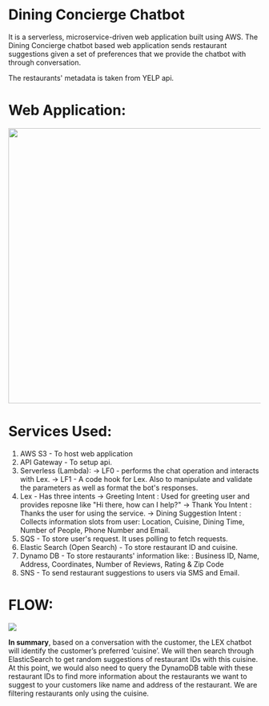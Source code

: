 # Dining Concierge Chatbot
It is a serverless, microservice-driven web application built using AWS. The Dining Concierge chatbot based web application sends restaurant suggestions given a set of preferences that we provide the chatbot with through conversation.

The restaurants' metadata is taken from YELP api.

# Web Application:

<img src = "https://user-images.githubusercontent.com/26826339/190945930-e66b874b-fd06-48bc-baca-69b6c36442c2.png" width="700" height="550" />

# Services Used:
1) AWS S3 - To host web application
2) API Gateway - To setup api.
3) Serverless (Lambda):  -> LF0 -  performs the chat operation and interacts with Lex.
                         -> LF1 - A code hook for Lex. Also to manipulate and validate the parameters as well as format the bot's responses.
4) Lex - Has three intents -> Greeting Intent : Used for greeting user and provides reposne like "Hi there, how can I help?"
                           -> Thank You Intent : Thanks the user for using the service.
                           -> Dining Suggestion Intent : Collects information slots from user: Location, Cuisine, Dining Time, Number of People, Phone Number and Email.
5) SQS - To store user's request. It uses polling to fetch requests.
6) Elastic Search (Open Search) - To store restaurant ID and cuisine.
7) Dynamo DB - To store restaurants' information like: : Business ID, Name, Address, Coordinates, Number of Reviews, Rating & Zip Code
8) SNS - To send restaurant suggestions to users via SMS and Email. 

# FLOW:

<img src = "https://user-images.githubusercontent.com/26826339/190944214-83d40a95-abcd-486f-95d5-064b20608462.png"/>

<b>In summary</b>, based on a conversation with the customer, the LEX chatbot will identify the customer’s preferred ‘cuisine’. We will then search through ElasticSearch to get random suggestions of restaurant IDs with this cuisine. At this point, we would also need to query the DynamoDB table with these restaurant IDs to find more information about the restaurants we want to suggest to your customers like name and address of the restaurant. We are filtering restaurants only using the cuisine.
